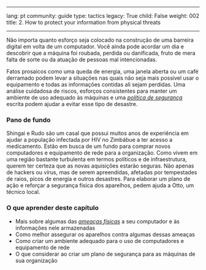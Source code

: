 

---

lang: pt
community: guide
type: tactics
legacy: True
child: False
weight: 002
title: 2. How to protect your information from physical threats

---

<p>
Não importa quanto esforço seja colocado na construção de uma barreira digital em volta de um computador. Você ainda pode acordar um dia e descobrir que a máquina foi roubada, perdida ou danificada, fruto de mera falta de sorte ou da atuação de pessoas mal intencionadas. 

Fatos prosaicos como uma queda de energia, uma janela aberta ou um café derramado podem levar a situações nas quais não seja mais possível usar o equipamento e todas as informações contidas ali sejam perdidas. Uma análise cuidadosa de riscos, esforços consistentes para manter um ambiente de uso adequado às máquinas e uma [*política de segurança*](/pt/glossary#Security_policy) escrita podem ajudar a evitar esse tipo de desastre.



### Pano de fundo ###

<div class=background markdown=1>
Shingai e Rudo são um casal que possui muitos anos de experiência em ajudar a população infectada por HIV no Zimbábue a ter acesso a medicamento. Estão em busca de um fundo para comprar novos computadores e equipamento de rede para a organização. Como vivem em uma região bastante turbulenta em termos políticos e de infraestrutura, querem ter certeza que as novas aquisições estarão seguras. Não apenas de hackers ou vírus, mas de serem apreendidas, afetadas por tempestades de raios, picos de energia e outros desastres. Para elaborar um plano de ação e reforçar a segurança física dos aparelhos, pedem ajuda a Otto, um técnico local.
</div>



### O que aprender deste capítulo ###

- Mais sobre algumas das [*ameaças físicas*](/pt/glossary#Physical_threats) a seu computador e às informações nele armazenadas
- Como melhor assegurar os aparelhos contra algumas dessas ameaças
- Como criar um ambiente adequado para o uso de computadores e equipamento de rede
- O que considerar ao criar um plano de segurança para as máquinas de sua organização

